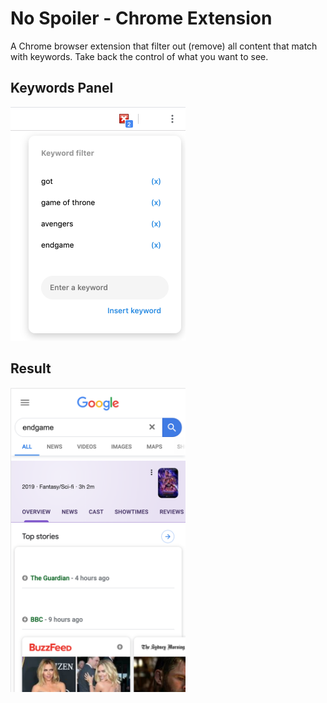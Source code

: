 # No Spoiler - Chrome Extension

A Chrome browser extension that filter out (remove) all content that match with keywords.
Take back the control of what you want to see.

## Keywords Panel
<img width="280" src="./demo-panel.png" />

## Result

<img width="280" src="./demo-page.png" />